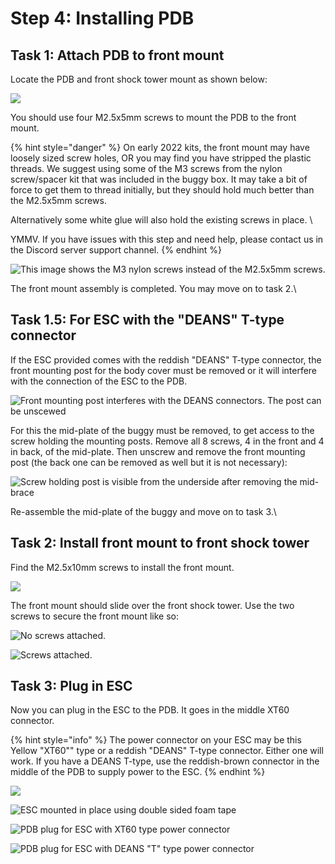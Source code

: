 # Step 4: Installing PDB

## Task 1: Attach PDB to front mount

Locate the PDB and front shock tower mount as shown below:

![](../../.gitbook/assets/IMG\_5943.JPEG)

You should use four M2.5x5mm screws to mount the PDB to the front mount.

{% hint style="danger" %}
On early 2022 kits, the front mount may have loosely sized screw holes, OR you may find you have stripped the plastic threads. We suggest using some of the M3 screws from the nylon screw/spacer kit that was included in the buggy box. It may take a bit of force to get them to thread initially, but they should hold much better than the M2.5x5mm screws.

Alternatively some white glue will also hold the existing screws in place. \\

YMMV. If you have issues with this step and need help, please contact us in the Discord server support channel.
{% endhint %}

![This image shows the M3 nylon screws instead of the M2.5x5mm screws.](../../.gitbook/assets/IMG\_5947.JPEG)

The front mount assembly is completed. You may move on to task 2.\\

## Task 1.5: For ESC with the "DEANS" T-type connector

If the ESC provided comes with the reddish "DEANS" T-type connector, the front mounting post for the body cover must be removed or it will interfere with the connection of the ESC to the PDB.

![Front mounting post interferes with the DEANS connectors. The post can be unscewed](../../.gitbook/assets/IMG\_20221217\_191041.jpg)

For this the mid-plate of the buggy must be removed, to get access to the screw holding the mounting posts. Remove all 8 screws, 4 in the front and 4 in back, of the mid-plate. Then unscrew and remove the front mounting post (the back one can be removed as well but it is not necessary):

![Screw holding post is visible from the underside after removing the mid-brace](../../.gitbook/assets/IMG\_20221217\_191011.jpg)

Re-assemble the mid-plate of the buggy and move on to task 3.\\

## Task 2: Install front mount to front shock tower

Find the M2.5x10mm screws to install the front mount.

![](../../.gitbook/assets/IMG\_5948.JPEG)

The front mount should slide over the front shock tower. Use the two screws to secure the front mount like so:

![No screws attached.](../../.gitbook/assets/IMG\_5950.JPEG)

![Screws attached.](../../.gitbook/assets/IMG\_5951.JPEG)

## Task 3: Plug in ESC

Now you can plug in the ESC to the PDB. It goes in the middle XT60 connector.

{% hint style="info" %}
The power connector on your ESC may be this Yellow "XT60"" type or a reddish "DEANS" T-type connector. Either one will work. If you have a DEANS T-type, use the reddish-brown connector in the middle of the PDB to supply power to the ESC.
{% endhint %}

![](../../.gitbook/assets/IMG\_5933.JPEG)

![ESC mounted in place using double sided foam tape](../../.gitbook/assets/IMG\_5955.JPEG)

![PDB plug for ESC with XT60 type power connector](../../.gitbook/assets/IMG\_5956.JPEG)

![PDB plug for ESC with DEANS "T" type power connector](../../.gitbook/assets/IMG\_20221217\_191520.jpg)
